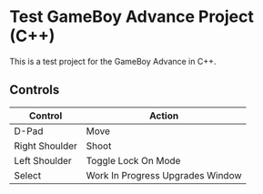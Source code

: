 # Test GameBoy Advance Project (C++)

This is a test project for the GameBoy Advance in C++.

## Controls

| Control | Action |
| - | - |
| D-Pad | Move |
| Right Shoulder | Shoot |
| Left Shoulder | Toggle Lock On Mode |
| Select | Work In Progress Upgrades Window |
